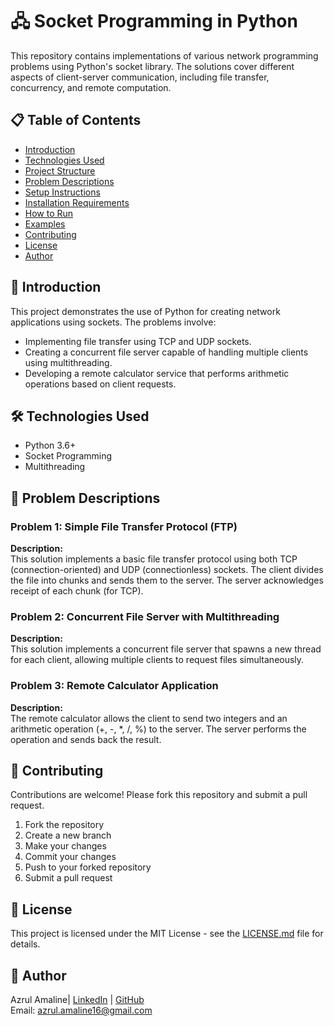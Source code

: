 # 🖧 Socket Programming in Python

This repository contains implementations of various network programming problems using Python's socket library. The solutions cover different aspects of client-server communication, including file transfer, concurrency, and remote computation.

## 📋 Table of Contents
- [Introduction](#introduction)
- [Technologies Used](#technologies-used)
- [Project Structure](#project-structure)
- [Problem Descriptions](#problem-descriptions)
- [Setup Instructions](#setup-instructions)
- [Installation Requirements](#installation-requirements)
- [How to Run](#how-to-run)
- [Examples](#examples)
- [Contributing](#contributing)
- [License](#license)
- [Author](#author)

## 📝 Introduction

This project demonstrates the use of Python for creating network applications using sockets. The problems involve:
- Implementing file transfer using TCP and UDP sockets.
- Creating a concurrent file server capable of handling multiple clients using multithreading.
- Developing a remote calculator service that performs arithmetic operations based on client requests.

## 🛠 Technologies Used
- Python 3.6+
- Socket Programming
- Multithreading



## 🧩 Problem Descriptions

### Problem 1: Simple File Transfer Protocol (FTP)

**Description:**  
This solution implements a basic file transfer protocol using both TCP (connection-oriented) and UDP (connectionless) sockets. The client divides the file into chunks and sends them to the server. The server acknowledges receipt of each chunk (for TCP).

### Problem 2: Concurrent File Server with Multithreading

**Description:**  
This solution implements a concurrent file server that spawns a new thread for each client, allowing multiple clients to request files simultaneously.

### Problem 3: Remote Calculator Application

**Description:**  
The remote calculator allows the client to send two integers and an arithmetic operation (+, -, *, /, %) to the server. The server performs the operation and sends back the result.


## 🤝 Contributing

Contributions are welcome! Please fork this repository and submit a pull request.

1. Fork the repository
2. Create a new branch
3. Make your changes
4. Commit your changes
5. Push to your forked repository
6. Submit a pull request

## 📄 License

This project is licensed under the MIT License - see the [LICENSE.md](LICENSE.md) file for details.

## 👤 Author

Azrul Amaline| 
[LinkedIn](https://www.linkedin.com/in/azrul-amaline) | [GitHub](https://github.com/Azrul16)  
Email: azrul.amaline16@gmail.com
